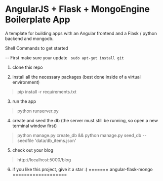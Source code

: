 # AngularJS + Flask + MongoEngine Boilerplate App

A template for building apps with an Angular frontend and a Flask / python backend and mongodb.

Shell Commands to get started

-- First make sure your update
  <code> sudo apt-get install git </code>
1. clone this repo

2. install all the necessary packages (best done inside of a virtual environment)
> pip install -r requirements.txt

3. run the app
> python runserver.py

4. create and seed the db (the server must still be running, so open a new terminal window first)
> python manage.py create_db && python manage.py seed_db --seedfile 'data/db_items.json'

5. check out your blog
> http://localhost:5000/blog

6. if you like this project, give it a star :)
=======
angular-flask-mongo
===================

